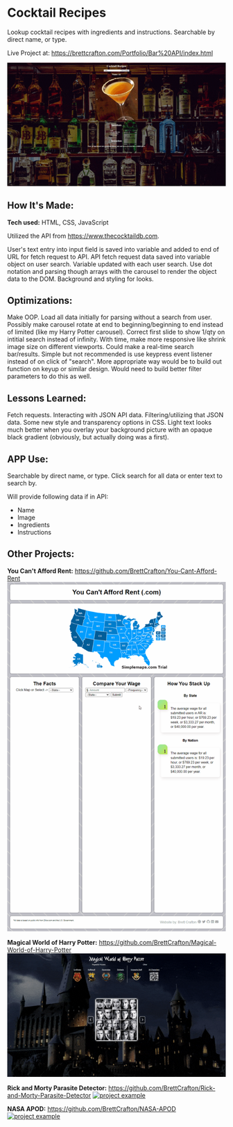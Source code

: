 # Cocktail Recipes

Lookup cocktail recipes with ingredients and instructions. Searchable by direct name, or type.

Live Project at: <a href="https://brettcrafton.com/Portfolio/Bar%20API/index.html" target="_blank" rel="noreferrer"> https://brettcrafton.com/Portfolio/Bar%20API/index.html </a>

<a href="https://brettcrafton.com/Portfolio/Bar%20API/index.html" target="_blank" rel="noreferrer"> <img src="https://github.com/BrettCrafton/BrettCrafton/blob/main/assets/Cocktail%20Recipe%20gif.gif?raw=true" alt="project example"/> </a>

## How It's Made:

**Tech used:** HTML, CSS, JavaScript

Utilized the API from https://www.thecocktaildb.com.

User's text entry into input field is saved into variable and added to end of URL for fetch request to API. API fetch request data saved into variable object on user search. Variable updated with each user search. Use dot notation and parsing though arrays with the carousel to render the object data to the DOM. Background and styling for looks. 

## Optimizations:

Make OOP. Load all data initially for parsing without a search from user. Possibly make carousel rotate at end to beginning/beginning to end instead of limited (like my Harry Potter carousel). Correct first slide to show 1/qty on intitial search instead of infinity. With time, make more responsive like shrink image size on different viewports. Could make a real-time search bar/results. Simple but not recommended is use keypress event listener instead of on click of "search". More appropriate way would be to build out function on keyup or similar design. Would need to build better filter parameters to do this as well.

## Lessons Learned:

Fetch requests. Interacting with JSON API data. Filtering/utilizing that JSON data. Some new style and transparency options in CSS. Light text looks much better when you overlay your background picture with an opaque black gradient (obviously, but actually doing was a first).

## APP Use:

Searchable by direct name, or type. Click search for all data or enter text to search by. 

Will provide following data if in API:

<ul>
  <li>Name</li>
  <li>Image</li>
  <li>Ingredients</li>
  <li>Instructions</li>
</ul>

## Other Projects:

**You Can't Afford Rent:** https://github.com/BrettCrafton/You-Cant-Afford-Rent
<a href="https://you-cant-afford-rent.herokuapp.com/" target="_blank" rel="noreferrer"> <img src="https://github.com/BrettCrafton/BrettCrafton/blob/main/assets/you%20cant%20afford%20rent%20gif.gif?raw=true" alt="project example" width="600"/> </a>

**Magical World of Harry Potter:** https://github.com/BrettCrafton/Magical-World-of-Harry-Potter
<a href="https://brettcrafton.com/Portfolio/Harry%20Potter/index.html" target="_blank" rel="noreferrer"> <img src="https://github.com/BrettCrafton/BrettCrafton/blob/main/assets/Harry%20Potter%20gif.gif?raw=true" alt="project example"/> </a>


**Rick and Morty Parasite Detector:** https://github.com/BrettCrafton/Rick-and-Morty-Parasite-Detector
<a href="https://brettcrafton.com/Portfolio/Rick-and-Morty/index.html" target="_blank" rel="noreferrer"> <img src="https://github.com/BrettCrafton/BrettCrafton/blob/main/assets/Rick%20and%20Morty%20gif.gif?raw=true" alt="project example"/> </a>


**NASA APOD:** https://github.com/BrettCrafton/NASA-APOD
<a href="https://brettcrafton.com/Portfolio/NASA%20API/index.html" target="_blank" rel="noreferrer"> <img src="https://github.com/BrettCrafton/BrettCrafton/blob/main/assets/NASA%20APOD%20gif.gif?raw=true" alt="project example"/> </a>
